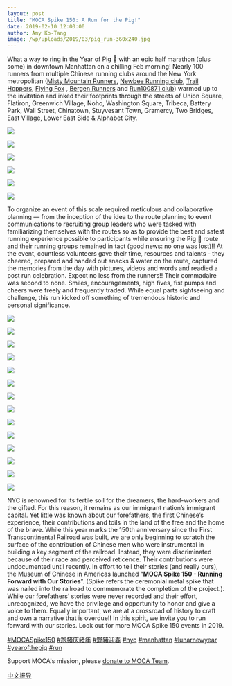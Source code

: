 ```yaml
---
layout: post
title: "MOCA Spike 150: A Run for the Pig!"
date: 2019-02-10 12:00:00
author: Amy Ko-Tang
image: /wp/uploads/2019/03/pig_run-360x240.jpg
---
```

What a way to ring in the Year of Pig 🐷 with an epic half marathon (plus some) in downtown Manhattan on a chilling Feb morning!  Nearly 100 runners from multiple Chinese running clubs around the New York metropolitan ([Misty Mountain Runners](https://sites.google.com/site/mistymountainrunners/), [Newbee Running club](https://www.strava.com/clubs/204946), [Trail Hoppers](https://www.strava.com/clubs/452045), [Flying Fox](https://flyingfoxcsc.org/) , [Bergen Runners](https://www.bergenrunners.org/) and [Run100871 club](https://mp.weixin.qq.com/s/dyZsdC0tgla_hA12RRG3lw)) warmed up to the invitation and inked their footprints through the streets of Union Square, Flatiron, Greenwich Village, Noho, Washington Square, Tribeca, Battery Park, Wall Street, Chinatown, Stuyvesant Town, Gramercy, Two Bridges, East Village, Lower East Side & Alphabet City.  
<!--more-->

![](https://user-images.githubusercontent.com/46349226/52622258-5f844280-2e77-11e9-9500-0a59f13280d5.jpeg)

![](https://user-images.githubusercontent.com/46349226/52604690-e286a800-2e39-11e9-97eb-206d59bd1655.jpg)

![](https://user-images.githubusercontent.com/46349226/52625399-e983d980-2e7e-11e9-92f0-6c3ca3c1181a.jpg)

![](https://user-images.githubusercontent.com/46349226/52684986-133c0f80-2f16-11e9-90c2-53e00c8242b8.JPG)

![](https://user-images.githubusercontent.com/46349226/52604458-f251bc80-2e38-11e9-94be-899e08990788.jpg)

![](https://user-images.githubusercontent.com/46349226/52626154-94e15e00-2e80-11e9-9048-c8a9abbf818c.JPG)


To organize an event of this scale required meticulous and collaborative planning — from the inception of the idea to the route planning to event communications to recruiting group leaders who were tasked with familiarizing themselves with the routes so as to provide the best and safest running experience possible to participants while ensuring the Pig 🐷 route and their running groups remained in tact (good news: no one was lost)!!  At the event, countless volunteers gave their time, resources and talents - they cheered, prepared and handed out snacks & water on the route, captured the memories from the day with pictures, videos and words and readied a post run celebration.  Expect no less from the runners!!  Their commadaire was second to none.  Smiles, encouragements, high fives, fist pumps and cheers were freely and frequently traded.  While equal parts sightseeing and challenge, this run kicked off something of tremendous historic and personal significance.

![](https://user-images.githubusercontent.com/46349226/52639910-5b6e1a00-2ea3-11e9-8a95-7e7ee12ca270.jpg)

![](https://mocaspike150home.files.wordpress.com/2019/02/20190210_moca_spike150_e78caae8b791-00089.jpg)

![](https://user-images.githubusercontent.com/46349226/52605082-507f9f00-2e3b-11e9-8d27-261a8019b2e6.jpg)

![](https://user-images.githubusercontent.com/46349226/52605195-b79d5380-2e3b-11e9-83d5-58d7ed3deb16.JPG)

![](https://user-images.githubusercontent.com/46349226/52605466-ff70aa80-2e3c-11e9-9310-1335d2db6071.jpg)

![](https://user-images.githubusercontent.com/46349226/52603639-b832eb80-2e35-11e9-9768-f4f69fb1ad37.jpg)

![](https://user-images.githubusercontent.com/46349226/52603743-1e1f7300-2e36-11e9-81c7-bfb2c5d13b27.jpg)

![](https://user-images.githubusercontent.com/46349226/52603839-8bcb9f00-2e36-11e9-9e11-e2b5fbadc36c.jpg)

![](https://user-images.githubusercontent.com/46349226/52611123-f5a57200-2e51-11e9-9006-838cc99c46eb.jpg)

![](https://user-images.githubusercontent.com/46349226/52603886-cdf4e080-2e36-11e9-969c-f3deb01c6371.jpg)

![](https://user-images.githubusercontent.com/46349226/52607075-f682d780-2e42-11e9-9183-6f29cc460774.JPG)

![](https://user-images.githubusercontent.com/46349226/52626690-bd1d8c80-2e81-11e9-91f9-458335b62e00.jpg)

![](https://user-images.githubusercontent.com/46349226/52757899-552b8b00-2fd4-11e9-8f28-9b7f53f7efb9.jpg)

![](https://user-images.githubusercontent.com/46349226/52611021-86c81900-2e51-11e9-81ca-06c37e01f6db.JPG)

NYC is renowned for its fertile soil for the dreamers, the hard-workers and the gifted.  For this reason, it remains as our immigrant nation’s immigrant capital.  Yet little was known about our forefathers, the first Chinese’s experience, their contributions and toils in the land of the free and the home of the brave.   While this year marks the 150th anniversary since the First Transcontinental Railroad was built, we are only beginning to scratch the surface of the contribution of Chinese men who were instrumental in building a key segment of the railroad.  Instead, they were discriminated because of their race and perceived reticence.  Their contributions were undocumented until recently.  In effort to tell their stories (and really ours), the Museum of Chinese in Americas launched “**MOCA Spike 150 - Running Forward with Our Stories**”.  (Spike refers the ceremonial metal spike that was nailed into the railroad to commemorate the completion of the project.). While our forefathers’ stories were never recorded and their effort, unrecognized, we have the privilege and opportunity to honor and give a voice to them.  Equally important, we are at a crossroad of history to craft and own a narrative that is overdue!!  In this spirit, we invite you to run forward with our stories.  Look out for more MOCA Spike 150 events in 2019.  

[#MOCASpike150](https://www.instagram.com/explore/tags/mocaspike150/)
[#跑猪庆猪年](https://www.instagram.com/explore/tags/%E8%B7%91%E7%8C%AA%E5%BA%86%E7%8C%AA%E5%B9%B4/)
[#野豬迎春](https://www.instagram.com/explore/tags/%E9%87%8E%E8%B1%AC%E8%BF%8E%E6%98%A5/)
[#nyc](https://www.instagram.com/explore/tags/nyc/)
[#manhattan](https://www.instagram.com/explore/tags/manhattan/)
[#lunarnewyear](https://www.instagram.com/explore/tags/lunarnewyear/)
[#yearofthepig](https://www.instagram.com/explore/tags/yearofthepig/)
[#run](https://www.instagram.com/explore/tags/run/)


Support MOCA's mission, please [donate to MOCA Team](https://www.crowdrise.com/o/en/campaign/moca-spike-150).

[中文报导](/events/2019/02/10/MOCA-Spike-150-野豬迎春記)
